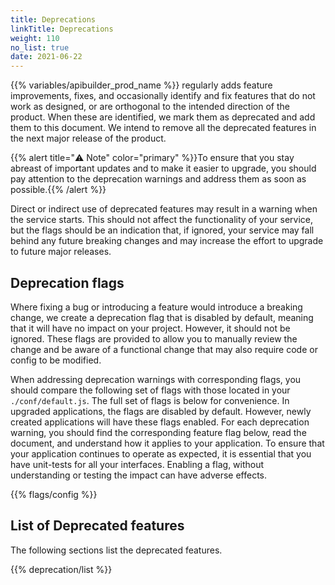 ```yaml
---
title: Deprecations
linkTitle: Deprecations
weight: 110
no_list: true
date: 2021-06-22
---
```


{{% variables/apibuilder_prod_name %}} regularly adds feature improvements, fixes, and occasionally identify and fix features that do not work as designed, or are orthogonal to the intended direction of the product. When these are identified, we mark them as deprecated and add them to this document. We intend to remove all the deprecated features in the next major release of the product.

{{% alert title="⚠️ Note" color="primary" %}}To ensure that you stay abreast of important updates and to make it easier to upgrade, you should pay attention to the deprecation warnings and address them as soon as possible.{{% /alert %}}

Direct or indirect use of deprecated features may result in a warning when the service starts. This should not affect the functionality of your service, but the flags should be an indication that, if ignored, your service may fall behind any future breaking changes and may increase the effort to upgrade to future major releases.

## Deprecation flags

Where fixing a bug or introducing a feature would introduce a breaking change, we create a deprecation flag that is disabled by default, meaning that it will have no impact on your project. However, it should not be ignored. These flags are provided to allow you to manually review the change and be aware of a functional change that may also require code or config to be modified.

When addressing deprecation warnings with corresponding flags, you should compare the following set of flags with those located in your `./conf/default.js`. The full set of flags is below for convenience. In upgraded applications, the flags are disabled by default. However, newly created applications will have these flags enabled. For each deprecation warning, you should find the corresponding feature flag below, read the document, and understand how it applies to your application. To ensure that your application continues to operate as expected, it is essential that you have unit-tests for all your interfaces. Enabling a flag, without understanding or testing the impact can have adverse effects.

{{% flags/config %}}

## List of Deprecated features

The following sections list the deprecated features.

{{% deprecation/list %}}
